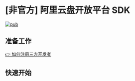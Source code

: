 # [非官方] 阿里云盘开放平台 SDK

[![pub](https://img.shields.io/pub/v/aliyunpan_flutter_sdk?style=flat)](https://pub.dev/packages/aliyunpan_flutter_sdk)

## 准备工作

[👉 如何注册三方开发者](https://www.yuque.com/aliyundrive/zpfszx/btw0tw)

## 快速开始

